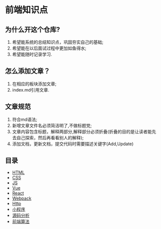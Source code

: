 # 前端知识点

## 为什么开这个仓库?
1. 希望能系统的总结知识点，巩固夯实自己的基础;
2. 希望能在以后面试过程中更加如鱼得水;
3. 希望能随时记录学习.

## 怎么添加文章？
1. 在相应的板块添加文章;
2. index.md引用文章.

## 文章规范
1. 符合md语法;
2. 新增文章文件名必须简洁明了,不做标题党;
3. 文章内容包含标题，解释两部分,解释部分必须折叠(折叠的目的是让读者能先去自己探索，然后再看看别人的解释);
4. 添加文档，更新文档，提交代码时需要描述关键字(Add,Update)

## 目录

- [HTML](./html/index.md)
- [CSS](./css/index.md)
- [JS](./js/index.md)
- [Vue](./vue/index.md)
- [React](./react/index.md)
- [Webpack](./webpack/index.md)
- [Http](./http/index.md)
- [小程序](./mini_program/index.md)
- [源码分析](./source_code/index.md)
- [前端算法](./algorithms/index.md)

